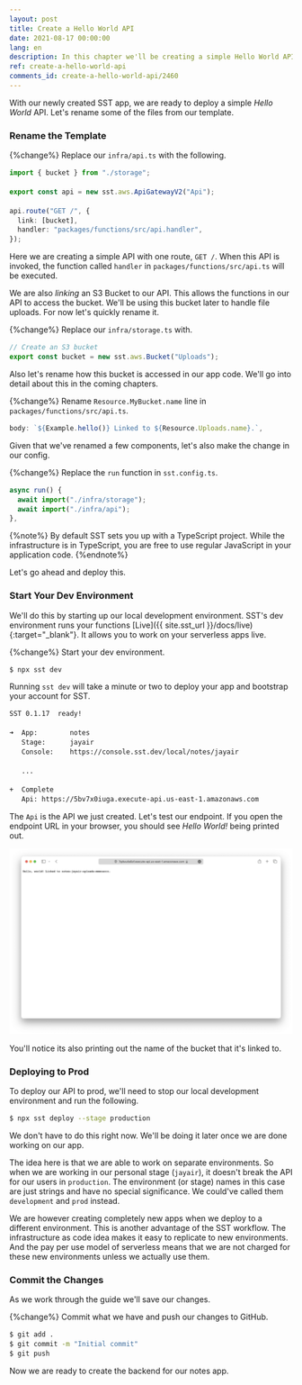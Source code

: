 ```yaml
---
layout: post
title: Create a Hello World API
date: 2021-08-17 00:00:00
lang: en
description: In this chapter we'll be creating a simple Hello World API using SST.
ref: create-a-hello-world-api
comments_id: create-a-hello-world-api/2460
---
```


With our newly created SST app, we are ready to deploy a simple _Hello World_ API. Let's rename some of the files from our template.

### Rename the Template

{%change%} Replace our `infra/api.ts` with the following.

```ts
import { bucket } from "./storage";

export const api = new sst.aws.ApiGatewayV2("Api");

api.route("GET /", {
  link: [bucket],
  handler: "packages/functions/src/api.handler",
});
```

Here we are creating a simple API with one route, `GET /`. When this API is invoked, the function called `handler` in `packages/functions/src/api.ts` will be executed.

We are also _linking_ an S3 Bucket to our API. This allows the functions in our API to access the bucket. We'll be using this bucket later to handle file uploads. For now let's quickly rename it.

{%change%} Replace our `infra/storage.ts` with.

```ts
// Create an S3 bucket
export const bucket = new sst.aws.Bucket("Uploads");
```

Also let's rename how this bucket is accessed in our app code. We'll go into detail about this in the coming chapters.

{%change%} Rename `Resource.MyBucket.name` line in `packages/functions/src/api.ts`.

```ts
body: `${Example.hello()} Linked to ${Resource.Uploads.name}.`,
```

Given that we've renamed a few components, let's also make the change in our config.

{%change%} Replace the `run` function in `sst.config.ts`.

```ts
async run() {
  await import("./infra/storage");
  await import("./infra/api");
},
```

{%note%}
By default SST sets you up with a TypeScript project. While the infrastructure is in TypeScript, you are free to use regular JavaScript in your application code.
{%endnote%}

Let's go ahead and deploy this.

### Start Your Dev Environment

We'll do this by starting up our local development environment. SST's dev environment runs your functions [Live]({{ site.sst_url }}/docs/live){:target="_blank"}. It allows you to work on your serverless apps live.

{%change%} Start your dev environment.

```bash
$ npx sst dev
```

Running `sst dev` will take a minute or two to deploy your app and bootstrap your account for SST.

```txt
SST 0.1.17  ready!

➜  App:        notes
   Stage:      jayair
   Console:    https://console.sst.dev/local/notes/jayair

   ...

+  Complete
   Api: https://5bv7x0iuga.execute-api.us-east-1.amazonaws.com
```

The `Api` is the API we just created. Let's test our endpoint. If you open the endpoint URL in your browser, you should see _Hello World!_ being printed out.

![Serverless Hello World API invoked](/assets/part2/sst-hello-world-api-invoked.png)

You'll notice its also printing out the name of the bucket that it's linked to.

### Deploying to Prod

To deploy our API to prod, we'll need to stop our local development environment and run the following.

```bash
$ npx sst deploy --stage production
```

We don't have to do this right now. We'll be doing it later once we are done working on our app.

The idea here is that we are able to work on separate environments. So when we are working in our personal stage (`jayair`), it doesn't break the API for our users in `production`. The environment (or stage) names in this case are just strings and have no special significance. We could've called them `development` and `prod` instead.

We are however creating completely new apps when we deploy to a different environment. This is another advantage of the SST workflow. The infrastructure as code idea makes it easy to replicate to new environments. And the pay per use model of serverless means that we are not charged for these new environments unless we actually use them.

### Commit the Changes

As we work through the guide we'll save our changes.

{%change%} Commit what we have and push our changes to GitHub.

```bash
$ git add .
$ git commit -m "Initial commit"
$ git push
```

Now we are ready to create the backend for our notes app.
